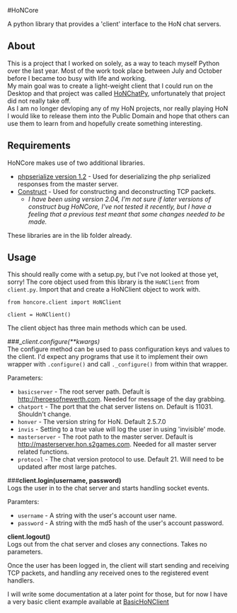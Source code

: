 #HoNCore

A python library that provides a 'client' interface to the HoN chat servers.

## About
This is a project that I worked on solely, as a way to teach myself Python over the last year. Most of the work took place between July and October before I became too busy with life and working.  
My main goal was to create a light-weight client that I could run on the Desktop and that project was called [HoNChatPy](http://github.com/Joev-/honchatpy.git), unfortunately that project did not really take off.  
As I am no longer devloping any of my HoN projects, nor really playing HoN I would like to release them into the Public Domain and hope that others can use them to learn from and hopefully create something interesting.

## Requirements

HoNCore makes use of two additional libraries.

* [phpserialize version 1.2](http://pypi.python.org/pypi/phpserialize) - Used for deserializing the php serialized responses from the master server.
* [Construct](https://github.com/MostAwesomeDude/construct) - Used for constructing and deconstructing TCP packets.  
  * _I have been using version 2.04, I'm not sure if later versions of construct bug HoNCore, I've not tested it recently, but I have a feeling that a previous test meant that some changes needed to be made._

These libraries are in the lib folder already.

## Usage

This should really come with a setup.py, but I've not looked at those yet, sorry!
The core object used from this library is the `HoNClient` from `client.py`. Import that and create a HoNClient object to work with.

    from honcore.client import HoNClient

    client = HoNClient()

The client object has three main methods which can be used.  

###__client._configure(**kwargs)__  
The configure method can be used to pass configuration keys and values to the client. I'd expect any programs that use it to implement their own wrapper with `.configure()` and call `._configure()` from within that wrapper.  

Parameters:

* `basicserver` - The root server path. Default is http://heroesofnewerth.com. Needed for message of the day grabbing.
* `chatport` - The port that the chat server listens on. Default is 11031. Shouldn't change.
* `honver` - The version string for HoN. Default 2.5.7.0
* `invis` - Setting to a true value will log the user in using 'invisible' mode.
* `masterserver` - The root path to the master server. Default is http://masterserver.hon.s2games.com. Needed for all master server related functions.
* `protocol` - The chat version protocol to use. Default 21. Will need to be updated after most large patches.

###__client.login(username, password)__    
Logs the user in to the chat server and starts handling socket events.  

Paramters:

* `username` - A string with the user's account user name.
* `password` - A string with the md5 hash of the user's account password.
  
__client.logout()__  
  Logs out from the chat server and closes any connections. Takes no parameters.

Once the user has been logged in, the client will start sending and receiving TCP packets, and handling any received ones to the registered event handlers.

I will write some documentation at a later point for those, but for now I have a very basic client example available at [BasicHoNClient](http://github.com/Joev-/BasicHoNClient/)